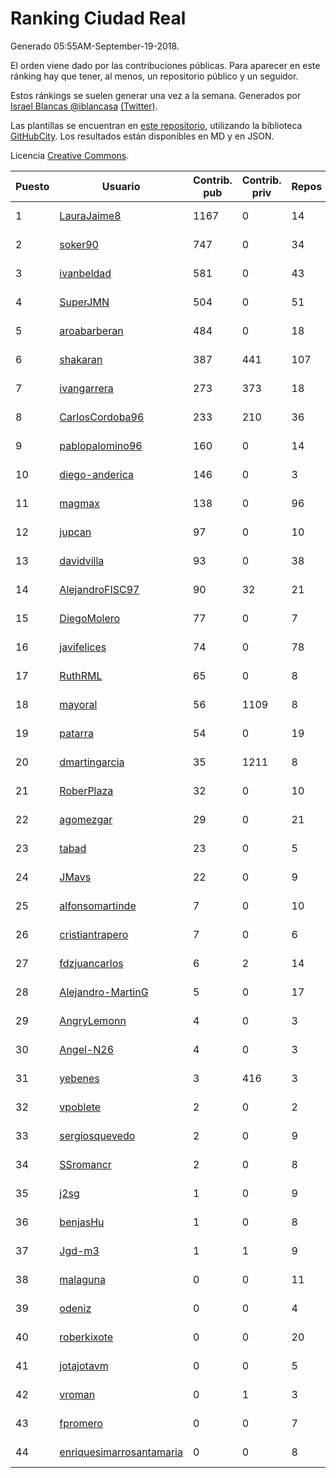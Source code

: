 # Ranking Ciudad Real

Generado 05:55AM-September-19-2018.

El orden viene dado por las contribuciones públicas. Para aparecer en este ránking hay que tener, al menos, un repositorio público y un seguidor.

Estos ránkings se suelen generar una vez a la semana. Generados por [Israel Blancas @iblancasa](https://github.com/iblancasa/) [(Twitter)](https://twitter.com/iblancasa).

Las plantillas se encuentran en [este repositorio](https://github.com/iblancasa/GH-Spanish-Ranking), utilizando la biblioteca [GitHubCity](https://github.com/iblancasa/GitHubCity). Los resultados están disponibles en MD y en JSON.

Licencia [Creative Commons](https://creativecommons.org/licenses/by/4.0/).

| Puesto   |  Usuario  | Contrib. pub | Contrib. priv |Repos| Followers | Desde |  Avatar  |
|----------|-----------|--------------|---------------|-----|-----------|-------|----------|
|1|[LauraJaime8](https://github.com/LauraJaime8)|1167|0|14|6|2016-09-27|![LauraJaime8]()|
|2|[soker90](https://github.com/soker90)|747|0|34|5|2014-08-03|![soker90]()|
|3|[ivanbeldad](https://github.com/ivanbeldad)|581|0|43|18|2014-12-27|![ivanbeldad]()|
|4|[SuperJMN](https://github.com/SuperJMN)|504|0|51|43|2012-12-23|![SuperJMN]()|
|5|[aroabarberan](https://github.com/aroabarberan)|484|0|18|2|2016-07-02|![aroabarberan]()|
|6|[shakaran](https://github.com/shakaran)|387|441|107|27|2008-06-19|![shakaran]()|
|7|[ivangarrera](https://github.com/ivangarrera)|273|373|18|2|2015-12-11|![ivangarrera]()|
|8|[CarlosCordoba96](https://github.com/CarlosCordoba96)|233|210|36|21|2016-09-28|![CarlosCordoba96]()|
|9|[pablopalomino96](https://github.com/pablopalomino96)|160|0|14|4|2016-10-06|![pablopalomino96]()|
|10|[diego-anderica](https://github.com/diego-anderica)|146|0|3|5|2016-09-20|![diego-anderica]()|
|11|[magmax](https://github.com/magmax)|138|0|96|42|2011-01-26|![magmax]()|
|12|[jupcan](https://github.com/jupcan)|97|0|10|2|2016-12-08|![jupcan]()|
|13|[davidvilla](https://github.com/davidvilla)|93|0|38|17|2011-06-08|![davidvilla]()|
|14|[AlejandroFISC97](https://github.com/AlejandroFISC97)|90|32|21|9|2017-02-19|![AlejandroFISC97]()|
|15|[DiegoMolero](https://github.com/DiegoMolero)|77|0|7|8|2015-09-28|![DiegoMolero]()|
|16|[javifelices](https://github.com/javifelices)|74|0|78|16|2013-02-24|![javifelices]()|
|17|[RuthRML](https://github.com/RuthRML)|65|0|8|7|2016-09-28|![RuthRML]()|
|18|[mayoral](https://github.com/mayoral)|56|1109|8|31|2008-04-06|![mayoral]()|
|19|[patarra](https://github.com/patarra)|54|0|19|5|2012-09-04|![patarra]()|
|20|[dmartingarcia](https://github.com/dmartingarcia)|35|1211|8|10|2015-03-16|![dmartingarcia]()|
|21|[RoberPlaza](https://github.com/RoberPlaza)|32|0|10|5|2018-02-19|![RoberPlaza]()|
|22|[agomezgar](https://github.com/agomezgar)|29|0|21|18|2015-02-18|![agomezgar]()|
|23|[tabad](https://github.com/tabad)|23|0|5|5|2012-08-20|![tabad]()|
|24|[JMavs](https://github.com/JMavs)|22|0|9|6|2015-09-11|![JMavs]()|
|25|[alfonsomartinde](https://github.com/alfonsomartinde)|7|0|10|7|2011-11-22|![alfonsomartinde]()|
|26|[cristiantrapero](https://github.com/cristiantrapero)|7|0|6|2|2017-08-24|![cristiantrapero]()|
|27|[fdzjuancarlos](https://github.com/fdzjuancarlos)|6|2|14|2|2013-09-27|![fdzjuancarlos]()|
|28|[Alejandro-MartinG](https://github.com/Alejandro-MartinG)|5|0|17|6|2015-09-05|![Alejandro-MartinG]()|
|29|[AngryLemonn](https://github.com/AngryLemonn)|4|0|3|9|2014-02-19|![AngryLemonn]()|
|30|[Angel-N26](https://github.com/Angel-N26)|4|0|3|2|2017-09-27|![Angel-N26]()|
|31|[yebenes](https://github.com/yebenes)|3|416|3|18|2011-10-08|![yebenes]()|
|32|[vpoblete](https://github.com/vpoblete)|2|0|2|3|2012-08-23|![vpoblete]()|
|33|[sergiosquevedo](https://github.com/sergiosquevedo)|2|0|9|16|2012-04-28|![sergiosquevedo]()|
|34|[SSromancr](https://github.com/SSromancr)|2|0|8|3|2017-02-27|![SSromancr]()|
|35|[j2sg](https://github.com/j2sg)|1|0|9|2|2011-03-18|![j2sg]()|
|36|[benjasHu](https://github.com/benjasHu)|1|0|8|3|2014-09-28|![benjasHu]()|
|37|[Jgd-m3](https://github.com/Jgd-m3)|1|1|9|2|2017-03-21|![Jgd-m3]()|
|38|[malaguna](https://github.com/malaguna)|0|0|11|2|2012-03-21|![malaguna]()|
|39|[odeniz](https://github.com/odeniz)|0|0|4|2|2013-02-19|![odeniz]()|
|40|[roberkixote](https://github.com/roberkixote)|0|0|20|4|2011-02-10|![roberkixote]()|
|41|[jotajotavm](https://github.com/jotajotavm)|0|0|5|65|2013-12-10|![jotajotavm]()|
|42|[vroman](https://github.com/vroman)|0|1|3|8|2009-01-09|![vroman]()|
|43|[fpromero](https://github.com/fpromero)|0|0|7|2|2014-11-06|![fpromero]()|
|44|[enriquesimarrosantamaria](https://github.com/enriquesimarrosantamaria)|0|0|8|5|2015-10-19|![enriquesimarrosantamaria]()|

